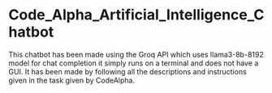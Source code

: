 # Code_Alpha_Artificial_Intelligence_Chatbot
This chatbot has been made using the Groq API which uses llama3-8b-8192 model for chat completion it simply runs on a terminal and does not have a GUI. It has been made by following all the descriptions and instructions given in the task  given by CodeAlpha.
